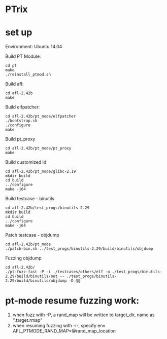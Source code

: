 # PTrix

# set up
Environment:
Ubuntu 14.04


Build PT Module:
```
cd pt
make
./reinstall_ptmod.sh
```

Build afl:
```
cd afl-2.42b
make
```

Build elfpatcher:
```
cd afl-2.42b/pt_mode/elfpatcher
./bootstrap.sh
./configure
make
```

Build pt_proxy 
```
cd afl-2.42b/pt_mode/pt_proxy
make
```

Build customized ld
```
cd afl-2.42b/pt_mode/glibc-2.19
mkdir build
cd build
../configure
make -j64
```

Build testcase - binutils
```
cd afl-2.42b/test_progs/binutils-2.29
mkdir build
cd build
../configure
make -j64
```

Patch testcase - objdump
```
cd afl-2.42b/pt_mode
./patch-bin.sh ../test_progs/binutils-2.29/build/binutils/objdump
```

Fuzzing objdump
```
cd afl-2.42b/
./pt-fuzz-fast -P -i ./testcases/others/elf -o ./test_progs/binutils-2.29/build/binutils/out -- ./test_progs/binutils-2.29/build/binutils/objdump -D @@
```

# pt-mode resume fuzzing work:
 1) when fuzz with -P, a rand_map will be written to target_dir, name as ".target.rmap"
 2) when resuming fuzzing with -i-, specify env AFL_PTMODE_RAND_MAP=@rand_map_location

